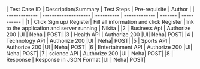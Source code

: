 | Test Case ID  | Description/Summary  | Test Steps | Pre-requisite | Author  | 
| ------------- | -------------------- | ---------- | ------------- | ------- | ----------- |
|1              | Click Sign up/ Register|  Fill all information and click Register |link to the application and server running | Nikita |
|2              | Business Api          | Authorize 200 |UI | Neha | POST|
|3             | Health API           | Authorize 200  |UI| Neha| POST|
|4              | Technology API           | Authorize 200 |UI | Neha| POST|
|5              | Sports API          | Authorize 200  |UI | Neha| POST|
|6            | Entertainment API       | Authorize 200  |UI| Neha| POST|
|7              | science API          | Authorize 200  |UI | Neha| POST|
|8             | Response        | Response in JSON Format  |UI | Neha| POST|
